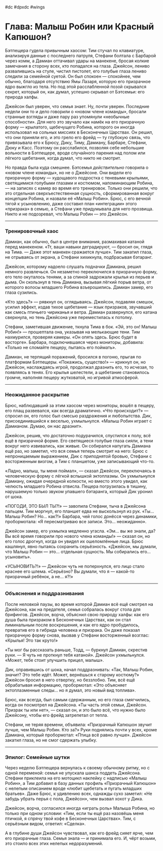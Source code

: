 #dc #dpxdc #wings 

# Глава: Малыш Робин или Красный Капюшон?

Бэтпещера гудела привычным хаосом: Тим стучал по клавиатуре, анализируя данные с последнего патруля, Стефани болтала с Барбарой через комм, а Дамиан оттачивал удары на манекене, бросая колкие замечания в сторону всех, кто попадался на глаза. Джейсон, лениво развалившись на стуле, чистил пистолет, его голубые глаза лениво следили за семейной суетой. Он был спокоен — спокойнее, чем обычно, благодаря отсутствию Ямы Лазаря, которую его призрачное ядро выжгло из тела. Но под этой расслабленной позой скрывался секрет, который он, как думал, успешно скрывал от Бэтсемьи: его природа халфы.

Джейсон был уверен, что семья знает. Ну, почти уверен. Последние недели они то и дело говорили о «новом члене команды», бросали странные взгляды и даже пару раз упомянули «необычные способности». Для него это звучало как намёк на его призрачную форму — крылатого, щебечущего Робина, которого он иногда использовал на сольных миссиях в Бесконечных Царствах. Он решил, что они приняли его, и это грело его фрейд — ту глубокую связь, что привязывала его к Брюсу, Дику, Тиму, Дамиану, Барбаре, Стефани, Дюку и Касс. Поэтому он расслабился, позволяя себе небольшие вольности в Бэтпещере, вроде случайного парения над полом или лёгкого щебетания, когда думал, что никто не смотрит.

Но правда была куда смешнее. Бэтсемья *действительно* говорила о «новом члене команды», но не о Джейсоне. Они видели его призрачную форму — худощавого подростка с теневыми крыльями, светящимися голубыми глазами и костюмом, напоминающим Робина, — на записях с камер во время его тренировок. Только они решили, что это отдельная сверхъестественная сущность, сформированная вокруг концепции Робина, и назвали её «Малыш Робин». Брюс, с его вечной тягой к усыновлению, даже составил план «интеграции» этого «призрака» в семью, а Стефани уже придумывала для него прозвища. Никто и не подозревал, что Малыш Робин — это Джейсон.

---

### Тренировочный хаос

Дамиан, как обычно, был в центре внимания, размахивая катаной перед манекеном. «Тт, ваши навыки деградируют, — бросил он, глядя на Тима. — Даже этот манекен сражается лучше». Тим закатил глаза, не отрываясь от экрана, а Стефани хихикнула, подбрасывая бэтаранг.

Джейсон, которому надоело слушать подначки Дамиана, решил немного развлечься. Он незаметно переключился в призрачную форму, его тело окуталось тенями, а за спиной задрожали крылья из перьев и дыма. Он скользнул в тень Дамиана, вызывая лёгкий порыв ветра, от которого волосы младшего Робина взъерошились. Дамиан замер, его глаза сузились.

«Кто здесь?» — рявкнул он, оглядываясь. Джейсон, подавляя смешок, усилил эффект, издав тихое щебетание — язык призраков, звучавший как смесь птичьего чириканья и ветра. Дамиан развернулся, его катана сверкнула, но тень Джейсона уже переместилась к потолку.

Стефани, заметившая движение, ткнула Тима в бок. «Эй, это он! Малыш Робин!» — прошептала она, указывая на мелькающие тени. Тим нахмурился, проверяя камеры. «Он опять здесь. Брюс будет в восторге». Барбара, подключившаяся через мониторы, добавила: «Только не сломайте пещеру, пытаясь его поймать».

Дамиан, не терпящий поражений, бросился в погоню, прыгая по платформам Бэтпещеры. «Покажись, существо!» — крикнул он, но Джейсон, наслаждаясь игрой, продолжал дразнить его, то исчезая, то появляясь в тенях. Его крылья шелестели, а щебетание становилось громче, наполняя пещеру жутковатой, но игривой атмосферой.

---

### Неожиданное раскрытие

Брюс, наблюдавший за этим хаосом через мониторы, вошёл в пещеру, его плащ развевался, как всегда драматично. «Что происходит?» — спросил он, его голос был смесью раздражения и любопытства. Дик, присоединившийся к веселью, ухмыльнулся. «Малыш Робин играет с Дамианом. Думаю, он нас дразнит».

Джейсон, решив, что достаточно подурачился, спустился к полу, всё ещё в призрачной форме. Его светящиеся голубые глаза сияли, а тени вокруг него извивались, как живые. Он собирался напугать Дамиана ещё раз, но заметил, что вся семья теперь смотрит на него: Брюс с непроницаемым выражением, Дик с приподнятой бровью, Стефани с восторженным визгом, а Тим с планшетом, уже записывающий что-то.

«Ладно, малыш, ты меня поймал», — сказал Джейсон, переключаясь в человеческую форму с лёгкой вспышкой эктоплазмы. Он ухмыльнулся Дамиану, ожидая очередной колкости, но вместо этого увидел, как челюсть младшего Робина отвисла. Пещера погрузилась в тишину, нарушаемую только звуком упавшего бэтаранга, который Дик уронил от шока.

«ПОГОДИ, ЭТО БЫЛ ТЫ?!» — завопила Стефани, тыча в Джейсона пальцем. Тим моргнул, его планшет едва не выскользнул из рук. «Ты… Малыш Робин? Но… как?!» Барбара, чей голос донёсся через динамики, пробормотала: «Я пересматриваю все записи. Это… неожиданно».

Джейсон замер, его ухмылка медленно угасла. «Эм… вы же знали, да? Вы всё время говорили про нового члена команды!» — сказал он, но его голос дрогнул, когда он увидел их ошеломлённые лица. Брюс кашлянул, явно пытаясь сохранить серьёзность. «Джейсон, мы думали, что Малыш Робин — это… отдельная сущность. Мы собирались его… усыновить».

«УСЫНОВИТЬ?!» — Джейсон чуть не поперхнулся, его лицо стало краснее его шлема. «Серьёзно? Вы думали, что я — какой-то призрачный ребёнок, а не… я?!»

---

### Объяснения и поддразнивания

После неловкой паузы, во время которой Дамиан всё ещё смотрел на Джейсона, как на предателя, семья собралась вокруг стола для брифингов. Джейсон, ворча, объяснил свою природу халфы: как его душа была призраком в Бесконечных Царствах, как он стал лиминальным после воскрешения, и как его ядро пробудилось, превратив его в гибрида человека и призрака. Он даже показал призрачную форму снова, вызвав у Стефани восторженный возглас: «Крылья! Это так круто!»

«Ты мог бы рассказать раньше, Тодд, — буркнул Дамиан, скрестив руки. — Я чуть не проткнул тебя катаной». Джейсон ухмыльнулся. «Может, тебе стоит улучшить прицел, малыш».

Дик, оправившись от шока, начал поддразнивать: «Так, Малыш Робин, значит? Это тебе идёт. Может, вернёшься к старому костюму?» Джейсон бросил в него отвертку, но беззлобно. Тим, всё ещё обрабатывая информацию, пробормотал: «Это объясняет эктоплазменные следы… но я думал, это новый вид топлива».

Брюс, как всегда, был самым сдержанным, но его глаза смягчились, когда он посмотрел на Джейсона. «Ты часть этой семьи, Джейсон. Призрак ты или нет», — сказал он, и это было всё, что нужно было Джейсону, чтобы его фрейд затрепетал от тепла.

Стефани, не теряя времени, объявила: «Призрачный Капюшон звучит лучше, чем Малыш Робин. Кто за?» Руки поднялись почти у всех, кроме Дамиана, который пробормотал: «Птица всё равно лучше». Джейсон закатил глаза, но не смог сдержать улыбку.

---

### Эпилог: Семейные шутки

Через неделю Бэтпещера вернулась к своему обычному ритму, но с одной переменой: семья не упускала шанса поддеть Джейсона. Стефани приклеила на его мотоцикл наклейку с надписью «Малыш Робин», а Тим добавил в базу данных профиль «Призрачный Капюшон» с нелепым описанием вроде «любит щебетать и пугать младших братьев». Даже Брюс, к удивлению всех, однажды сухо заметил: «Не забудь убрать перья с пола, Джейсон», чем вызвал хохот у Дика.

Джейсон, ворча, согласился иногда «играть роль» Малыша Робина, но только при одном условии: «Тим, если ты ещё раз назовёшь меня птичкой, я спрячу твой кофе в Бесконечных Царствах». Тим, с серьёзным видом, ответил: «Сделка».

А в глубине души Джейсон чувствовал, как его фрейд сияет ярче, чем его призрачные глаза. Семья знала — и принимала его. И, чёрт возьми, это стоило всех этих нелепых недоразумений.

